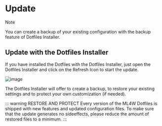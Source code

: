 # Update

> [!NOTE]
> You can create a backup of your existing configuration with the backup feature of Dotfiles Installer. 

## Update with the Dotfiles Installer

If you have installed the Dotfiles with the Dotfiles Installer, just open the Dotfiles Installer and click on the Refresh Icon to start the update.

![image](/update-dotfiles.jpg)

The Dotfiles Installer will offer to create a backup, to restore your existing settings and to protect your own customization (if needed).

::: warning RESTORE AND PROTECT
Every version of the ML4W Dotfiles is shipped with new features and updated configuration files. To make sure that the update generates no sideeffects, please reduce the amount of restored files to a minimum. 
:::